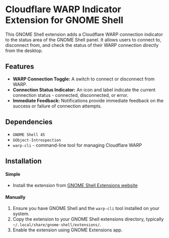 # Cloudflare WARP Indicator Extension for GNOME Shell

This GNOME Shell extension adds a Cloudflare WARP connection indicator to the status area of the GNOME Shell panel. It allows users to connect to, disconnect from, and check the status of their WARP connection directly from the desktop.

## Features
- **WARP Connection Toggle:** A switch to connect or disconnect from WARP.
- **Connection Status Indicator:** An icon and label indicate the current connection status - connected, disconnected, or error.
- **Immediate Feedback:** Notifications provide immediate feedback on the success or failure of connection attempts.

## Dependencies
- `GNOME Shell 45`
- `GObject-Introspection`
- `warp-cli` - command-line tool for managing Cloudflare WARP

## Installation

#### Simple

- Install the extension from [GNOME Shell Extensions website](https://extensions.gnome.org/extension/6825/cloudflare-warp-indicator/)

#### Manually

1. Ensure you have GNOME Shell and the `warp-cli` tool installed on your system.
2. Copy the extension to your GNOME Shell extensions directory, typically `~/.local/share/gnome-shell/extensions/`.
3. Enable the extension using GNOME Extensions app.
